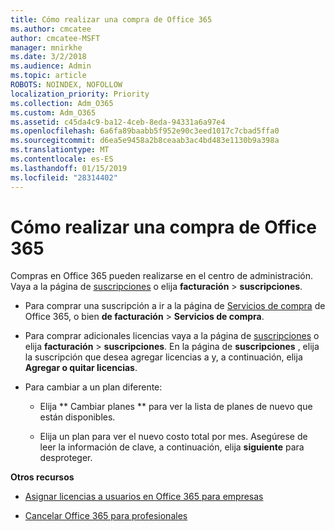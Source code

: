 ```yaml
---
title: Cómo realizar una compra de Office 365
ms.author: cmcatee
author: cmcatee-MSFT
manager: mnirkhe
ms.date: 3/2/2018
ms.audience: Admin
ms.topic: article
ROBOTS: NOINDEX, NOFOLLOW
localization_priority: Priority
ms.collection: Adm_O365
ms.custom: Adm_O365
ms.assetid: c45da4c9-ba12-4ceb-8eda-94331a6a97e4
ms.openlocfilehash: 6a6fa89baabb5f952e90c3eed1017c7cbad5ffa0
ms.sourcegitcommit: d6ea5e9458a2b8ceaab3ac4bd483e1130b9a398a
ms.translationtype: MT
ms.contentlocale: es-ES
ms.lasthandoff: 01/15/2019
ms.locfileid: "28314402"
---
```

# <a name="how-to-make-an-office-365-purchase"></a>Cómo realizar una compra de Office 365

Compras en Office 365 pueden realizarse en el centro de administración. Vaya a la página de [suscripciones](https://go.microsoft.com/fwlink/p/?linkid=842054) o elija **facturación** \> **suscripciones**.
  
- Para comprar una suscripción a ir a la página de [Servicios de compra](https://go.microsoft.com/fwlink/p/?linkid=868433) de Office 365, o bien **de facturación** \> **Servicios de compra**.
    
- Para comprar adicionales licencias vaya a la página de [suscripciones](https://go.microsoft.com/fwlink/p/?linkid=842054) o elija **facturación** \> **suscripciones**. En la página de **suscripciones** , elija la suscripción que desea agregar licencias a y, a continuación, elija **Agregar o quitar licencias**.
    
- Para cambiar a un plan diferente:
    
  - Elija ** Cambiar planes ** para ver la lista de planes de nuevo que están disponibles. 
    
  - Elija un plan para ver el nuevo costo total por mes. Asegúrese de leer la información de clave, a continuación, elija **siguiente** para desproteger. 
    
 **Otros recursos**
  
- [Asignar licencias a usuarios en Office 365 para empresas](https://support.office.com/article/997596b5-4173-4627-b915-36abac6786dc)
    
- [Cancelar Office 365 para profesionales](https://support.office.com/article/b1bc0bef-4608-4601-813a-cdd9f746709a)
    

